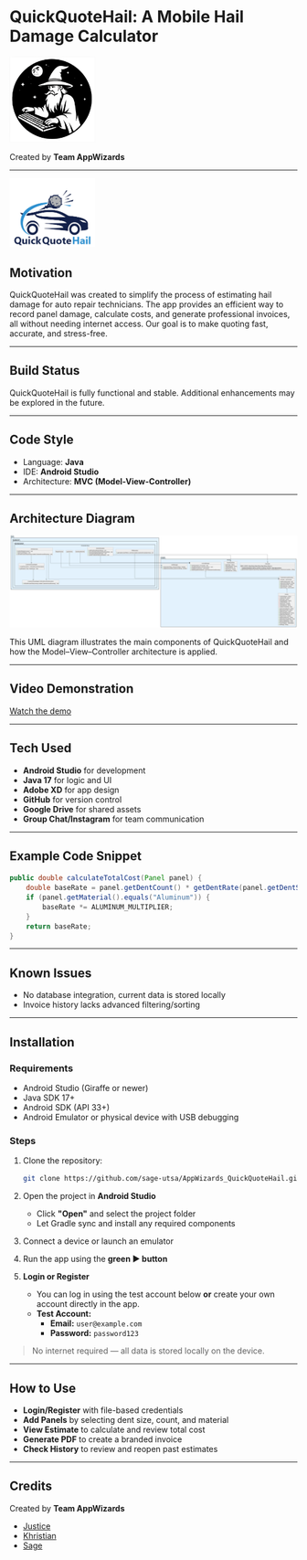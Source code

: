 # QuickQuoteHail: A Mobile Hail Damage Calculator

<img src="circle_logo.png" alt="AppWizards Logo" width="150"/>

Created by **Team AppWizards**

---

<img src="app_logo.png" alt="QuickQuoteHail Logo" width="150"/>

## Motivation
QuickQuoteHail was created to simplify the process of estimating hail damage for auto repair technicians. 
The app provides an efficient way to record panel damage, calculate costs, and generate professional invoices, all without needing internet access.
Our goal is to make quoting fast, accurate, and stress-free.

---

## Build Status
QuickQuoteHail is fully functional and stable. Additional enhancements may be explored in the future.

---

## Code Style
- Language: **Java**
- IDE: **Android Studio**
- Architecture: **MVC (Model-View-Controller)**

---

## Architecture Diagram

<img src="QuickQuoteHail_UML.png" alt="QuickQuoteHail UML Diagram" width="1000"/>

This UML diagram illustrates the main components of QuickQuoteHail and how the Model–View–Controller architecture is applied.

---

## Video Demonstration
 [Watch the demo](https://drive.google.com/file/d/1E0CWEUIhW-4bnAReD1ggmaGIQpnurovc/view?usp=drive_link)

---

## Tech Used
- **Android Studio** for development
- **Java 17** for logic and UI
- **Adobe XD** for app design
- **GitHub** for version control
- **Google Drive** for shared assets
- **Group Chat/Instagram** for team communication

---

## Example Code Snippet
```java
public double calculateTotalCost(Panel panel) {
    double baseRate = panel.getDentCount() * getDentRate(panel.getDentSize());
    if (panel.getMaterial().equals("Aluminum")) {
        baseRate *= ALUMINUM_MULTIPLIER;
    }
    return baseRate;
}
```

---

## Known Issues
- No database integration, current data is stored locally
- Invoice history lacks advanced filtering/sorting

---

## Installation


### Requirements
- Android Studio (Giraffe or newer)
- Java SDK 17+
- Android SDK (API 33+)
- Android Emulator or physical device with USB debugging

### Steps

1. Clone the repository:
   ```bash
   git clone https://github.com/sage-utsa/AppWizards_QuickQuoteHail.git
   ```

2. Open the project in **Android Studio**
   - Click **"Open"** and select the project folder
   - Let Gradle sync and install any required components

3. Connect a device or launch an emulator

4. Run the app using the **green ▶ button**

5. **Login or Register**
   - You can log in using the test account below **or** create your own account directly in the app.
   - **Test Account:**
      - **Email:** `user@example.com`
      - **Password:** `password123`

> No internet required — all data is stored locally on the device.

---

## How to Use

- **Login/Register** with file-based credentials
- **Add Panels** by selecting dent size, count, and material
- **View Estimate** to calculate and review total cost
- **Generate PDF** to create a branded invoice
- **Check History** to review and reopen past estimates

---

## Credits

Created by **Team AppWizards**
- [Justice](https://github.com/JusticeHurt)
- [Khristian](https://github.com/kneal26)
- [Sage](https://github.com/sage-utsa)
